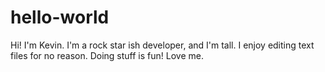 # hello-world
Hi! I'm Kevin. I'm a rock star ish developer, and I'm tall.
I enjoy editing text files for no reason.
Doing stuff is fun!
Love me.
